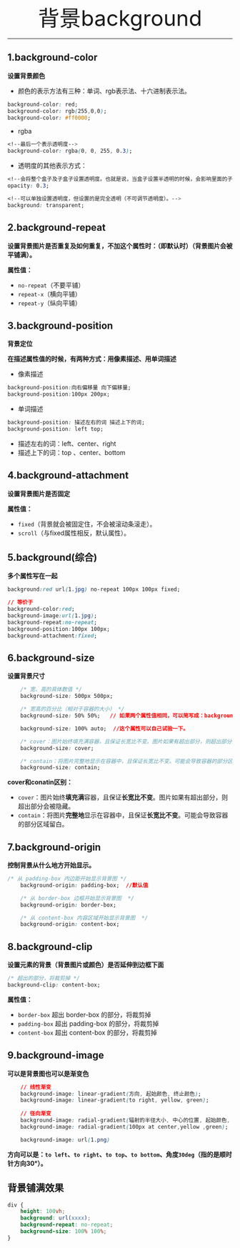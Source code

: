 <div align='center' ><font size='70'>背景background</font></div>

-----

## 1.background-color

**设置背景颜色**

* 颜色的表示方法有三种：单词、rgb表示法、十六进制表示法。

```css
background-color: red;
background-color: rgb(255,0,0);
background-color: #ff0000;
```
* rgba 
```css
<!--最后一个表示透明度-->
background-color: rgba(0, 0, 255, 0.3);
```
* 透明度的其他表示方式：
```css
<!--会将整个盒子及子盒子设置透明度。也就是说，当盒子设置半透明的时候，会影响里面的子盒子。-->
opacity: 0.3;  

<!--可以单独设置透明度，但设置的是完全透明（不可调节透明度）。-->
background: transparent; 

```

## 2.background-repeat

**设置背景图片是否重复及如何重复，不加这个属性时：（即默认时）（背景图片会被平铺满）。**

**属性值：**
*  `no-repeat`（不要平铺）
*  `repeat-x`（横向平铺）
*  `repeat-y`（纵向平铺）

## 3.background-position

**背景定位**

**在描述属性值的时候，有两种方式：用像素描述、用单词描述**

* 像素描述
```css
background-position:向右偏移量 向下偏移量;
background-position:100px 200px;
```
* 单词描述
```css
background-position: 描述左右的词 描述上下的词;
background-position: left top;
```
* 描述左右的词：left、center、right
* 描述上下的词：top 、center、bottom

## 4.background-attachment 

**设置背景图片是否固定**

**属性值：**

- `fixed`（背景就会被固定住，不会被滚动条滚走）。
- `scroll`（与fixed属性相反，默认属性）。

## 5.background(综合)

**多个属性写在一起**

```css
background:red url(1.jpg) no-repeat 100px 100px fixed;

// 等价于
background-color:red;
background-image:url(1.jpg);
background-repeat:no-repeat;
background-position:100px 100px;
background-attachment:fixed;
```

## 6.background-size

**设置背景尺寸**

```css
	/* 宽、高的具体数值 */
	background-size: 500px 500px;

	/* 宽高的百分比（相对于容器的大小） */
	background-size: 50% 50%;   // 如果两个属性值相同，可以简写成：background-size: 50%;

	background-size: 100% auto;  //这个属性可以自己试验一下。

	/* cover：图片始终填充满容器，且保证长宽比不变。图片如果有超出部分，则超出部分会被隐藏。 */
	background-size: cover;

	/* contain：将图片完整地显示在容器中，且保证长宽比不变。可能会导致容器的部分区域为空白。  */
	background-size: contain;
```
**cover和conatin区别：**
- `cover`：图片始终**填充满**容器，且保证**长宽比不变**。图片如果有超出部分，则超出部分会被隐藏。
- `contain`：将图片**完整地**显示在容器中，且保证**长宽比不变**。可能会导致容器的部分区域留白。

## 7.background-origin

**控制背景从什么地方开始显示。**

```css
/* 从 padding-box 内边距开始显示背景图 */
	background-origin: padding-box;  //默认值

	/* 从 border-box 边框开始显示背景图  */
	background-origin: border-box;

	/* 从 content-box 内容区域开始显示背景图  */
	background-origin: content-box;
```
## 8.background-clip

**设置元素的背景（背景图片或颜色）是否延伸到边框下面**

```css
/* 超出的部分，将裁剪掉 */
background-clip: content-box;  
```
**属性值：**

- `border-box` 超出 border-box 的部分，将裁剪掉
- `padding-box` 超出 padding-box 的部分，将裁剪掉
- `content-box` 超出 content-box 的部分，将裁剪掉

## 9.background-image

**可以是背景图也可以是渐变色**

```css
    // 线性渐变
    background-image: linear-gradient(方向, 起始颜色, 终止颜色);
    background-image: linear-gradient(to right, yellow, green);
    
    // 径向渐变
    background-image: radial-gradient(辐射的半径大小, 中心的位置, 起始颜色, 终止颜色);
    background-image: radial-gradient(100px at center,yellow ,green);

    background-image: url(1.png)
```
**方向可以是：`to left`、`to right`、`to top`、`to bottom`、角度`30deg`（指的是顺时针方向30°）。**


## 背景铺满效果
```css
div {
    height: 100vh;
    background: url(xxxx);
    background-repeat: no-repeat;
    background-size: 100% 100%;
}
```